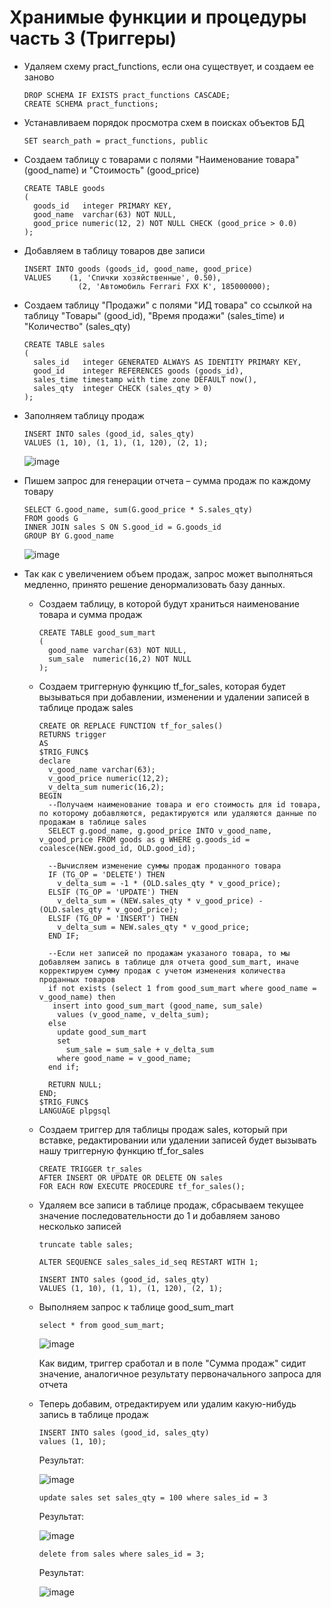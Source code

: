 # Хранимые функции и процедуры часть 3 (Триггеры)
* Удаляем схему pract_functions, если она существует, и создаем ее заново
  ```
  DROP SCHEMA IF EXISTS pract_functions CASCADE;
  CREATE SCHEMA pract_functions;
  ```
* Устанавливаем порядок просмотра схем в поисках объектов БД
  ```
  SET search_path = pract_functions, public
  ```
* Создаем таблицу с товарами с полями "Наименование товара" (good_name) и "Стоимость" (good_price)
  ```
  CREATE TABLE goods
  (
    goods_id   integer PRIMARY KEY,
    good_name  varchar(63) NOT NULL,
    good_price numeric(12, 2) NOT NULL CHECK (good_price > 0.0)
  );
  ```
* Добавляем в таблицу товаров две записи
  ```
  INSERT INTO goods (goods_id, good_name, good_price)
  VALUES 	(1, 'Спички хозяйственные', 0.50),
		      (2, 'Автомобиль Ferrari FXX K', 185000000);
  ```
* Создаем таблицу "Продажи" с полями "ИД товара" со ссылкой на таблицу "Товары" (good_id), "Время продажи" (sales_time) и "Количество" (sales_qty)
  ```
  CREATE TABLE sales
  (
    sales_id   integer GENERATED ALWAYS AS IDENTITY PRIMARY KEY,
    good_id    integer REFERENCES goods (goods_id),
    sales_time timestamp with time zone DEFAULT now(),
    sales_qty  integer CHECK (sales_qty > 0)
  );
  ```
* Заполняем таблицу продаж
  ```
  INSERT INTO sales (good_id, sales_qty)
  VALUES (1, 10), (1, 1), (1, 120), (2, 1);
  ```
  ![image](https://github.com/user-attachments/assets/74219071-85a4-464c-a734-1fe1efc48d1b)
  
* Пишем запрос для генерации отчета – сумма продаж по каждому товару
  ```
  SELECT G.good_name, sum(G.good_price * S.sales_qty)
  FROM goods G
  INNER JOIN sales S ON S.good_id = G.goods_id
  GROUP BY G.good_name
  ```
  ![image](https://github.com/user-attachments/assets/f1f9b5d2-96cd-4f7f-86e3-97358a5c47fc)

* Так как с увеличением объем продаж, запрос может выполняться медленно, принято решение денормализовать базу данных.
  * Создаем таблицу, в которой будут храниться наименование товара и сумма продаж
    ```
    CREATE TABLE good_sum_mart
    (
      good_name varchar(63) NOT NULL,
      sum_sale	numeric(16,2) NOT NULL
    );
    ```
  * Создаем триггерную функцию tf_for_sales, которая будет вызываться при добавлении, изменении и удалении записей в таблице продаж sales
    ```
    CREATE OR REPLACE FUNCTION tf_for_sales()
    RETURNS trigger
    AS
    $TRIG_FUNC$
    declare
      v_good_name varchar(63);
      v_good_price numeric(12,2);
      v_delta_sum numeric(16,2);
    BEGIN
      --Получаем наименование товара и его стоимость для id товара, по которому добавляются, редактируются или удаляются данные по продажам в таблице sales
      SELECT g.good_name, g.good_price INTO v_good_name, v_good_price FROM goods as g WHERE g.goods_id = coalesce(NEW.good_id, OLD.good_id);

      --Вычисляем изменение суммы продаж проданного товара
      IF (TG_OP = 'DELETE') THEN
        v_delta_sum = -1 * (OLD.sales_qty * v_good_price);
      ELSIF (TG_OP = 'UPDATE') THEN
        v_delta_sum = (NEW.sales_qty * v_good_price) - (OLD.sales_qty * v_good_price);
      ELSIF (TG_OP = 'INSERT') THEN
        v_delta_sum = NEW.sales_qty * v_good_price;
      END IF;

      --Если нет записей по продажам указаного товара, то мы добавляем запись в таблице для отчета good_sum_mart, иначе корректируем сумму продаж с учетом изменения количества проданных товаров
      if not exists (select 1 from good_sum_mart where good_name = v_good_name) then
       insert into good_sum_mart (good_name, sum_sale)
        values (v_good_name, v_delta_sum);
      else
        update good_sum_mart
        set
          sum_sale = sum_sale + v_delta_sum
        where good_name = v_good_name;
      end if;

      RETURN NULL;
    END;
    $TRIG_FUNC$
    LANGUAGE plpgsql
    ```
  * Создаем триггер для таблицы продаж sales, который при вставке, редактировании или удалении записей будет вызывать нашу триггерную функцию tf_for_sales
    ```
    CREATE TRIGGER tr_sales
    AFTER INSERT OR UPDATE OR DELETE ON sales
    FOR EACH ROW EXECUTE PROCEDURE tf_for_sales();
    ```
  * Удаляем все записи в таблице продаж, сбрасываем текущее значение последовательности до 1 и добавляем заново несколько записей
    ```
    truncate table sales;

    ALTER SEQUENCE sales_sales_id_seq RESTART WITH 1;

    INSERT INTO sales (good_id, sales_qty)
    VALUES (1, 10), (1, 1), (1, 120), (2, 1);
    ``` 
  * Выполняем запрос к таблице good_sum_mart
    ```
    select * from good_sum_mart;
    ```
    ![image](https://github.com/user-attachments/assets/c8a6d270-16e2-4b73-bc6d-5763e5caa751)

    Как видим, триггер сработал и в поле "Сумма продаж" сидит значение, аналогичное результату первоначального запроса для отчета
  * Теперь добавим, отредактируем или удалим какую-нибудь запись в таблице продаж
    ```
    INSERT INTO sales (good_id, sales_qty)
    values (1, 10);
    ```
    Результат:
    
    ![image](https://github.com/user-attachments/assets/4d8ec142-b66a-4b1b-a806-f14cab900f8a)

    ```
    update sales set sales_qty = 100 where sales_id = 3
    ```
    Результат:

    ![image](https://github.com/user-attachments/assets/fc0b4136-eb87-4e6e-bf28-0577d7380766)

    ```
    delete from sales where sales_id = 3;
    ```
    Результат:

    ![image](https://github.com/user-attachments/assets/b6a80762-61c2-463c-ab9b-5411998c460b)


    
